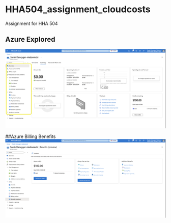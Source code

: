 # HHA504_assignment_cloudcosts
Assignment for HHA 504

## Azure Explored
![Azure Explored](AzureExplored.png)



##Azure Billing Benefits
![Azure Billing Benefits](MicrosoftAzureBilling/AzureBillingBenefits.png)
